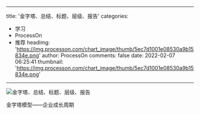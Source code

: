 
---
title: '金字塔、总结、标题、层级、报告'
categories: 
 - 学习
 - ProcessOn
 - 推荐
headimg: 'https://img.processon.com/chart_image/thumb/5ec7d1001e08530a9b15834e.png'
author: ProcessOn
comments: false
date: 2022-02-07 06:25:41
thumbnail: 'https://img.processon.com/chart_image/thumb/5ec7d1001e08530a9b15834e.png'
---

<div>   
<img class="thumb" alt="金字塔、总结、标题、层级、报告" src="https://img.processon.com/chart_image/thumb/5ec7d1001e08530a9b15834e.png" referrerpolicy="no-referrer">
<p>金字塔模型——企业成长周期</p>  
</div>
            